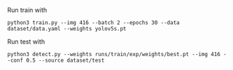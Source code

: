 Run train with 
```
python3 train.py --img 416 --batch 2 --epochs 30 --data dataset/data.yaml --weights yolov5s.pt
```
Run test with
```
python3 detect.py --weights runs/train/exp/weights/best.pt --img 416 --conf 0.5 --source dataset/test
```